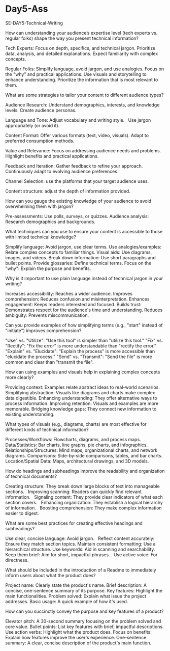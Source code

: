 # Day5-Ass
SE-DAY5-Technical-Writing

How can understanding your audience’s expertise level (tech experts vs. regular folks) shape the way you present technical information?

Tech Experts:
Focus on depth, specifics, and technical jargon.
Prioritize data, analysis, and detailed explanations.
Expect familiarity with complex concepts.

Regular Folks:
Simplify language, avoid jargon, and use analogies.
Focus on the "why" and practical applications.
Use visuals and storytelling to enhance understanding.
Prioritize the information that is most relevant to them.

What are some strategies to tailor your content to different audience types?

Audience Research:
Understand demographics, interests, and knowledge levels.
Create audience personas.

Language and Tone:
Adjust vocabulary and writing style.   
Use jargon appropriately (or avoid it).

Content Format:
Offer various formats (text, video, visuals).
Adapt to preferred consumption methods.

Value and Relevance:
Focus on addressing audience needs and problems.
Highlight benefits and practical applications.

Feedback and Iteration:
Gather feedback to refine your approach.   
Continuously adapt to evolving audience preferences.

Channel Selection:
use the platforms that your target audience uses.

Content structure:
adjust the depth of information provided.

How can you gauge the existing knowledge of your audience to avoid overwhelming them with jargon?

Pre-assessments: Use polls, surveys, or quizzes.
Audience analysis: Research demographics and backgrounds.

What techniques can you use to ensure your content is accessible to those with limited technical knowledge?

Simplify language: Avoid jargon, use clear terms.
Use analogies/examples: Relate complex concepts to familiar things.
Visual aids: Use diagrams, images, and videos.
Break down information: Use short paragraphs and bullet points.
Provide glossaries: Define technical terms.
Focus on the "why": Explain the purpose and benefits.

Why is it important to use plain language instead of technical jargon in your writing?

Increases accessibility: Reaches a wider audience.
Improves comprehension: Reduces confusion and misinterpretation.
Enhances engagement: Keeps readers interested and focused.
Builds trust: Demonstrates respect for the audience's time and understanding.
Reduces ambiguity: Prevents miscommunication.

Can you provide examples of how simplifying terms (e.g., "start" instead of "initiate") improves comprehension?

"Use" vs. "Utilize": "Use this tool" is simpler than "utilize this tool."
"Fix" vs. "Rectify": "Fix the error" is more understandable than "rectify the error."
"Explain" vs. "Elucidate": "Explain the process" is more accessible than "elucidate the process."
"Send" vs. "Transmit": "Send the file" is more common and clear than "transmit the file".

How can using examples and visuals help in explaining complex concepts more clearly?

Providing context: Examples relate abstract ideas to real-world scenarios.
Simplifying abstraction: Visuals like diagrams and charts make complex data digestible.
Enhancing understanding: They offer alternative ways to process information.
Improving retention: Visuals and examples are more memorable.
Bridging knowledge gaps: They connect new information to existing understanding.

What types of visuals (e.g., diagrams, charts) are most effective for different kinds of technical information?

Processes/Workflows: Flowcharts, diagrams, and process maps.   
Data/Statistics: Bar charts, line graphs, pie charts, and infographics.
Relationships/Structures: Mind maps, organizational charts, and network diagrams.
Comparisons: Side-by-side comparisons, tables, and bar charts.   
Location/Spatial Data: Maps, architectural drawings, and 3D models.

How do headings and subheadings improve the readability and organization of technical documents?

Creating structure: They break down large blocks of text into manageable sections.   
Improving scanning: Readers can quickly find relevant information.   
Signaling content: They provide clear indicators of what each section covers.   
Enhancing organization: They establish a logical hierarchy of information.   
Boosting comprehension: They make complex information easier to digest.

What are some best practices for creating effective headings and subheadings?

Use clear, concise language: Avoid jargon.   
Reflect content accurately: Ensure they match section topics.
Maintain consistent formatting: Use a hierarchical structure.
Use keywords: Aid in scanning and searchability.   
Keep them brief: Aim for short, impactful phrases.   
Use active voice: For directness.

What should be included in the introduction of a Readme to immediately inform users about what the product does?

Project name: Clearly state the product's name.
Brief description: A concise, one-sentence summary of its purpose.
Key features: Highlight the main functionalities.
Problem solved: Explain what issue the project addresses.
Basic usage: A quick example of how it's used.

How can you succinctly convey the purpose and key features of a product?

Elevator pitch: A 30-second summary focusing on the problem solved and core value.
Bullet points: List key features with brief, impactful descriptions.
Use action verbs: Highlight what the product does.
Focus on benefits: Explain how features improve the user's experience.
One-sentence summary: A clear, concise description of the product's main function.
